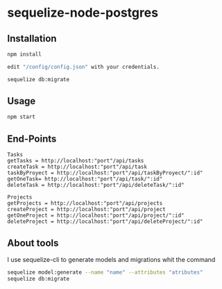 # sequelize-node-postgres


## Installation


```bash
npm install
```
```bash
edit "/config/config.json" with your credentials.
```
```bash
sequelize db:migrate 
```
## Usage

```bash
npm start
```
## End-Points

```code
Tasks 
getTasks = http://localhost:"port"/api/tasks
createTask = http://localhost:"port"/api/task
taskByProyect = http://localhost:"port"/api/taskByProyect/":id"
getOneTask= http://localhost:"port"/api/task/":id"
deleteTask = http://localhost:"port"/api/deleteTask/":id"
```


```code
Projects
getProjects = http://localhost:"port"/api/projects
createProject = http://localhost:"port"/api/project
getOneProject = http://localhost:"port"/api/project/":id"
deleteProject = http://localhost:"port"/api/deleteProject/":id"

```

## About tools
I use sequelize-cli to generate models and migrations whit the command

```bash
sequelize model:generate --name "name" --attributes "atributes"
sequelize db:migrate 
```

